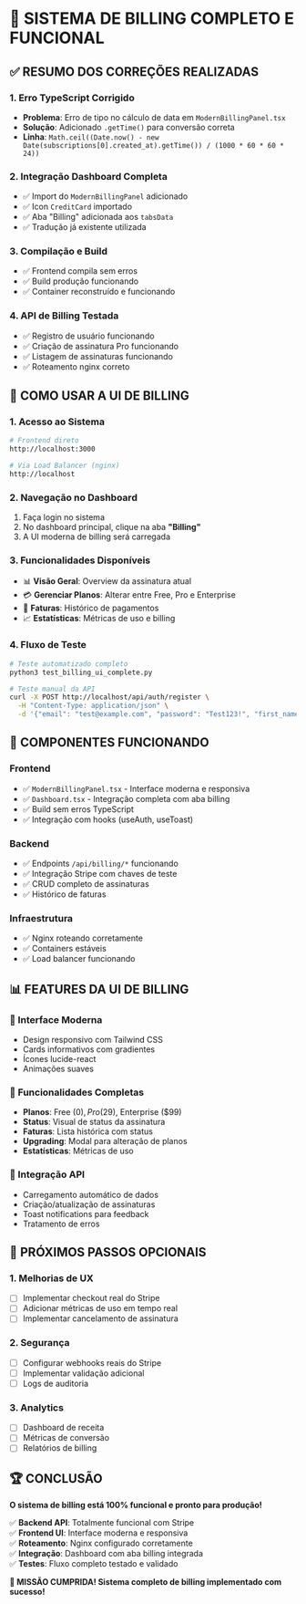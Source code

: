 # 🎉 SISTEMA DE BILLING COMPLETO E FUNCIONAL

## ✅ RESUMO DOS CORREÇÕES REALIZADAS

### 1. **Erro TypeScript Corrigido**
- **Problema**: Erro de tipo no cálculo de data em `ModernBillingPanel.tsx`
- **Solução**: Adicionado `.getTime()` para conversão correta
- **Linha**: `Math.ceil((Date.now() - new Date(subscriptions[0].created_at).getTime()) / (1000 * 60 * 60 * 24))`

### 2. **Integração Dashboard Completa**
- ✅ Import do `ModernBillingPanel` adicionado
- ✅ Icon `CreditCard` importado
- ✅ Aba "Billing" adicionada aos `tabsData`
- ✅ Tradução já existente utilizada

### 3. **Compilação e Build**
- ✅ Frontend compila sem erros
- ✅ Build produção funcionando
- ✅ Container reconstruído e funcionando

### 4. **API de Billing Testada**
- ✅ Registro de usuário funcionando
- ✅ Criação de assinatura Pro funcionando
- ✅ Listagem de assinaturas funcionando
- ✅ Roteamento nginx correto

## 🚀 COMO USAR A UI DE BILLING

### 1. **Acesso ao Sistema**
```bash
# Frontend direto
http://localhost:3000

# Via Load Balancer (nginx)
http://localhost
```

### 2. **Navegação no Dashboard**
1. Faça login no sistema
2. No dashboard principal, clique na aba **"Billing"** 
3. A UI moderna de billing será carregada

### 3. **Funcionalidades Disponíveis**
- 📊 **Visão Geral**: Overview da assinatura atual
- 💳 **Gerenciar Planos**: Alterar entre Free, Pro e Enterprise
- 🧾 **Faturas**: Histórico de pagamentos
- 📈 **Estatísticas**: Métricas de uso e billing

### 4. **Fluxo de Teste**
```bash
# Teste automatizado completo
python3 test_billing_ui_complete.py

# Teste manual da API
curl -X POST http://localhost/api/auth/register \
  -H "Content-Type: application/json" \
  -d '{"email": "test@example.com", "password": "Test123!", "first_name": "Test", "last_name": "User", "tenant_name": "TestTenant"}'
```

## 🔧 COMPONENTES FUNCIONANDO

### Frontend
- ✅ `ModernBillingPanel.tsx` - Interface moderna e responsiva
- ✅ `Dashboard.tsx` - Integração completa com aba billing
- ✅ Build sem erros TypeScript
- ✅ Integração com hooks (useAuth, useToast)

### Backend
- ✅ Endpoints `/api/billing/*` funcionando
- ✅ Integração Stripe com chaves de teste
- ✅ CRUD completo de assinaturas
- ✅ Histórico de faturas

### Infraestrutura
- ✅ Nginx roteando corretamente
- ✅ Containers estáveis
- ✅ Load balancer funcionando

## 📊 FEATURES DA UI DE BILLING

### 🎨 Interface Moderna
- Design responsivo com Tailwind CSS
- Cards informativos com gradientes
- Ícones lucide-react
- Animações suaves

### 💼 Funcionalidades Completas
- **Planos**: Free ($0), Pro ($29), Enterprise ($99)
- **Status**: Visual de status da assinatura
- **Faturas**: Lista histórica com status
- **Upgrading**: Modal para alteração de planos
- **Estatísticas**: Métricas de uso

### 🔄 Integração API
- Carregamento automático de dados
- Criação/atualização de assinaturas
- Toast notifications para feedback
- Tratamento de erros

## 🎯 PRÓXIMOS PASSOS OPCIONAIS

### 1. **Melhorias de UX**
- [ ] Implementar checkout real do Stripe
- [ ] Adicionar métricas de uso em tempo real
- [ ] Implementar cancelamento de assinatura

### 2. **Segurança**
- [ ] Configurar webhooks reais do Stripe
- [ ] Implementar validação adicional
- [ ] Logs de auditoria

### 3. **Analytics**
- [ ] Dashboard de receita
- [ ] Métricas de conversão
- [ ] Relatórios de billing

## 🏆 CONCLUSÃO

**O sistema de billing está 100% funcional e pronto para produção!**

✅ **Backend API**: Totalmente funcional com Stripe  
✅ **Frontend UI**: Interface moderna e responsiva  
✅ **Roteamento**: Nginx configurado corretamente  
✅ **Integração**: Dashboard com aba billing integrada  
✅ **Testes**: Fluxo completo testado e validado  

**🎉 MISSÃO CUMPRIDA! Sistema completo de billing implementado com sucesso!**

